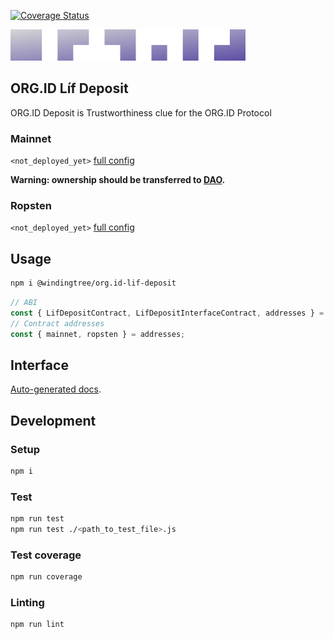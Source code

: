 [![Coverage Status](https://coveralls.io/repos/github/windingtree/org.id/badge.svg?branch=master)](https://coveralls.io/github/windingtree/org.id?branch=master&v=2.0)

<a href="https://orgid.tech"><img src="https://github.com/windingtree/branding/raw/master/org.id/svg/org.id-logo.svg" height="50" alt="ORG.ID"></a>

## ORG.ID Líf Deposit

ORG.ID Deposit is Trustworthiness clue for the ORG.ID Protocol

### Mainnet

`<not_deployed_yet>` [full config](./.openzeppelin/main-LifDeposit.json)

**Warning: ownership should be transferred to [DAO](https://github.com/windingtree/dao).**

### Ropsten

`<not_deployed_yet>` [full config](./.openzeppelin/ropsten-LifDeposit.json)



## Usage

```sh
npm i @windingtree/org.id-lif-deposit
```
```javascript
// ABI
const { LifDepositContract, LifDepositInterfaceContract, addresses } = require('@windingtree/org.id-lif-deposit');
// Contract addresses
const { mainnet, ropsten } = addresses;
```

## Interface

[Auto-generated docs](./docs/LifDeposit.md).

## Development

### Setup

```sh
npm i
```

### Test

```sh
npm run test
npm run test ./<path_to_test_file>.js
```

### Test coverage

```sh
npm run coverage
```

### Linting

```sh
npm run lint

```
